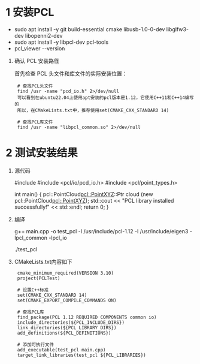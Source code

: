 
# 1 安装PCL

- sudo apt install -y git build-essential cmake libusb-1.0-0-dev libglfw3-dev libopenni2-dev
- sudo apt install -y libpcl-dev pcl-tools
- pcl_viewer --version


1. 确认 PCL 安装路径

    首先检查 PCL 头文件和库文件的实际安装位置：

        # 查找PCL头文件
        find /usr -name "pcd_io.h" 2>/dev/null
        可以看到在ubuntu22.04上使用apt安装的pcl版本是1.12，它使用C++11和C++14编写的
        所以，在CMakeLists.txt中，推荐使用set(CMAKE_CXX_STANDARD 14)

        # 查找PCL库文件
        find /usr -name "libpcl_common.so" 2>/dev/null

# 2 测试安装结果

1. 源代码

    #include <iostream>
    #include <pcl/io/pcd_io.h>
    #include <pcl/point_types.h>

    int main() {
      pcl::PointCloud<pcl::PointXYZ>::Ptr cloud (new pcl::PointCloud<pcl::PointXYZ>);
      std::cout << "PCL library installed successfully!" << std::endl;
      return 0;
    }

2. 编译

    g++ main.cpp -o test_pcl -I /usr/include/pcl-1.12 -I /usr/include/eigen3 -lpcl_common -lpcl_io

    ./test_pcl

3. CMakeLists.txt内容如下

        cmake_minimum_required(VERSION 3.10)
        project(PCLTest)

        # 设置C++标准
        set(CMAKE_CXX_STANDARD 14)
        set(CMAKE_EXPORT_COMPILE_COMMANDS ON)

        # 查找PCL库
        find_package(PCL 1.12 REQUIRED COMPONENTS common io)
        include_directories(${PCL_INCLUDE_DIRS})
        link_directories(${PCL_LIBRARY_DIRS})
        add_definitions(${PCL_DEFINITIONS})

        # 添加可执行文件
        add_executable(test_pcl main.cpp)
        target_link_libraries(test_pcl ${PCL_LIBRARIES})